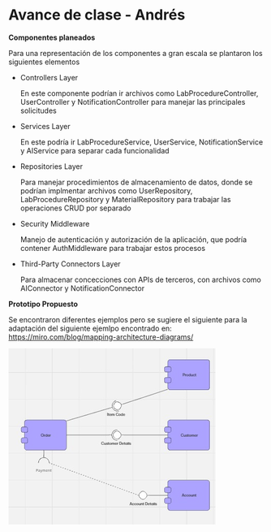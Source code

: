 # Avance de clase - Andrés

**Componentes planeados**

Para una representación de los componentes a gran escala se plantaron los siguientes elementos

- Controllers Layer
  
    En este componente podrían ir archivos como LabProcedureController, UserController y NotificationController para manejar las principales solicitudes
  
- Services Layer
  
    En este podría ir LabProcedureService, UserService, NotificationService y AIService para separar cada funcionalidad

- Repositories Layer
  
    Para manejar procedimientos de almacenamiento de datos, donde se podrían implmentar archivos como UserRepository, LabProcedureRepository y MaterialRepository para trabajar las operaciones CRUD por separado
  
- Security Middleware
  
    Manejo de autenticación y autorización de la aplicación, que podría contener AuthMiddleware para trabajar estos procesos

- Third-Party Connectors Layer
  
    Para almacenar concecciones con APIs de terceros, con archivos como AIConnector y NotificationConnector
    
**Prototipo Propuesto**

Se encontraron diferentes ejemplos pero se sugiere el siguiente para la adaptación del siguiente ejemlpo encontrado en: https://miro.com/blog/mapping-architecture-diagrams/

![diagrama](ejemplo_diagrama.jpg)


